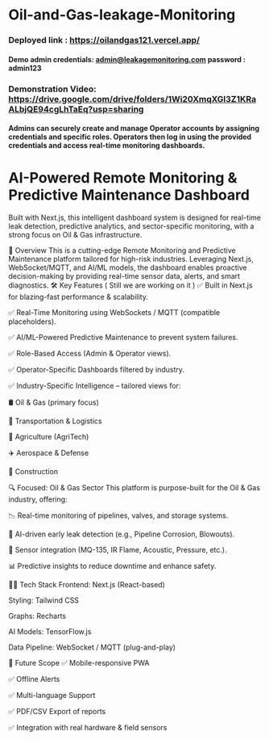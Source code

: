 ﻿# Oil-and-Gas-leakage-Monitoring
 
### Deployed link : https://oilandgas121.vercel.app/
#### Demo admin credentials: admin@leakagemonitoring.com    password : admin123

### Demonstration Video: https://drive.google.com/drive/folders/1Wi20XmqXGl3Z1KRaALbjQE94cgLhTaEq?usp=sharing

   
   #### Admins can securely create and manage Operator accounts by assigning credentials and specific roles. Operators then log in using the provided credentials and access real-time monitoring dashboards.


# AI-Powered Remote Monitoring & Predictive Maintenance Dashboard
Built with Next.js, this intelligent dashboard system is designed for real-time leak detection, predictive analytics, and sector-specific monitoring, with a strong focus on Oil & Gas infrastructure.

🚀 Overview
This is a cutting-edge Remote Monitoring and Predictive Maintenance platform tailored for high-risk industries. Leveraging Next.js, WebSocket/MQTT, and AI/ML models, the dashboard enables proactive decision-making by providing real-time sensor data, alerts, and smart diagnostics.
🛠️ Key Features ( Still we are working on it )
✅ Built in Next.js for blazing-fast performance & scalability.

✅ Real-Time Monitoring using WebSockets / MQTT (compatible placeholders).

✅ AI/ML-Powered Predictive Maintenance to prevent system failures.

✅ Role-Based Access (Admin & Operator views).

✅ Operator-Specific Dashboards filtered by industry.

✅ Industry-Specific Intelligence – tailored views for:

🛢️ Oil & Gas (primary focus)

🚚 Transportation & Logistics

🌾 Agriculture (AgriTech)

✈️ Aerospace & Defense

🚧 Construction

🔍 Focused: Oil & Gas Sector
This platform is purpose-built for the Oil & Gas industry, offering:

📉 Real-time monitoring of pipelines, valves, and storage systems.

🧠 AI-driven early leak detection (e.g., Pipeline Corrosion, Blowouts).

🔧 Sensor integration (MQ-135, IR Flame, Acoustic, Pressure, etc.).

📊 Predictive insights to reduce downtime and enhance safety.

🧑‍💻 Tech Stack
Frontend: Next.js (React-based)

Styling: Tailwind CSS

Graphs: Recharts

AI Models: TensorFlow.js

Data Pipeline: WebSocket / MQTT (plug-and-play)

🧠 Future Scope
✅ Mobile-responsive PWA

✅ Offline Alerts

✅ Multi-language Support

✅ PDF/CSV Export of reports

✅ Integration with real hardware & field sensors
